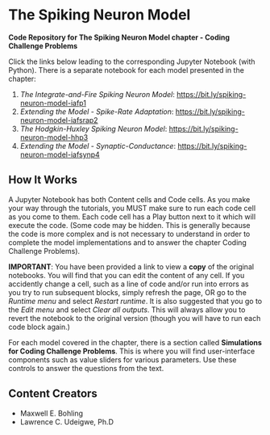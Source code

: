 # The Spiking Neuron Model
**Code Repository for The Spiking Neuron Model chapter - Coding Challenge Problems**

Click the links below leading to the corresponding Jupyter Notebook (with Python).  There is a separate notebook for each model presented in the chapter:

1. *The Integrate-and-Fire Spiking Neuron Model*: https://bit.ly/spiking-neuron-model-iafp1
2. *Extending the Model - Spike-Rate Adaptation*: https://bit.ly/spiking-neuron-model-iafsrap2
3. *The Hodgkin-Huxley Spiking Neuron Model*: https://bit.ly/spiking-neuron-model-hhp3
4. *Extending the Model - Synaptic-Conductance*: https://bit.ly/spiking-neuron-model-iafsynp4

## How It Works
A Jupyter Notebook has both Content cells and Code cells. As you make your way through the tutorials, you MUST make sure to run each code cell as you come to them. Each code cell has a Play button next to it which will execute the code. (Some code may be hidden. This is generally because the code is more complex and is not necessary to understand in order to complete the model implementations and to answer the chapter Coding Challenge Problems).

**IMPORTANT**: You have been provided a link to view a **copy** of the original notebooks. You will find that you can edit the content of any cell. If you accidently change a cell, such as a line of code and/or run into errors as you try to run subsequent blocks, simply refresh the page, OR go to the *Runtime menu* and select *Restart runtime*. It is also suggested that you go to the *Edit menu* and select *Clear all outputs*. This will always allow you to revert the notebook to the original version (though you will have to run each code block again.)

For each model covered in the chapter, there is a section called **Simulations for Coding Challenge Problems**. This is where you will find user-interface components such as value sliders for various parameters. Use these controls to answer the questions from the text.

## Content Creators
* Maxwell E. Bohling
* Lawrence C. Udeigwe, Ph.D

